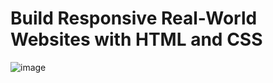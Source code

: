 # Build Responsive Real-World Websites with HTML and CSS
![image](https://user-images.githubusercontent.com/87929176/179863365-459adc23-7d6e-49b2-a057-7a9528eba409.png)
